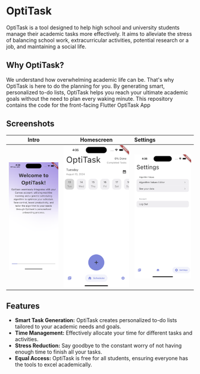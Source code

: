 # OptiTask

OptiTask is a tool designed to help high school and university students manage their academic tasks more effectively. It aims to alleviate the stress of balancing school work, extracurricular activities, potential research or a job, and maintaining a social life.

## Why OptiTask?

We understand how overwhelming academic life can be. That's why OptiTask is here to do the planning for you. By generating smart, personalized to-do lists, OptiTask helps you reach your ultimate academic goals without the need to plan every waking minute. This repository contains the code for the front-facing Flutter OptiTask App

## Screenshots

Intro          |  Homescreen  |                                  Settings
:-------------------------:|:-------------------------: |:-------------------------
![image](screenshots/simulator_screenshot_46D5CB45-4A80-48DD-87C6-97C09736A949.png)  | ![image](screenshots/simulator_screenshot_035B362E-A028-4076-B759-F6AF7FD0D0C7.png) | ![image](screenshots/image.png)

## Features

- **Smart Task Generation:** OptiTask creates personalized to-do lists tailored to your academic needs and goals.
- **Time Management:** Effectively allocate your time for different tasks and activities.
- **Stress Reduction:** Say goodbye to the constant worry of not having enough time to finish all your tasks.
- **Equal Access:** OptiTask is free for all students, ensuring everyone has the tools to excel academically.
